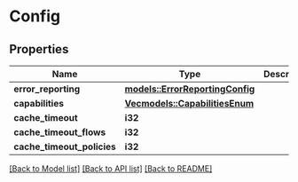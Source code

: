 # Config

## Properties

Name | Type | Description | Notes
------------ | ------------- | ------------- | -------------
**error_reporting** | [**models::ErrorReportingConfig**](ErrorReportingConfig.md) |  | 
**capabilities** | [**Vec<models::CapabilitiesEnum>**](CapabilitiesEnum.md) |  | 
**cache_timeout** | **i32** |  | 
**cache_timeout_flows** | **i32** |  | 
**cache_timeout_policies** | **i32** |  | 

[[Back to Model list]](../README.md#documentation-for-models) [[Back to API list]](../README.md#documentation-for-api-endpoints) [[Back to README]](../README.md)


